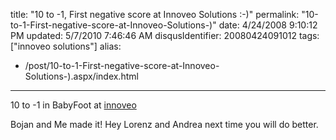 title: "10 to -1, First negative score at Innoveo Solutions :-)"
permalink: "10-to-1-First-negative-score-at-Innoveo-Solutions-)"
date: 4/24/2008 9:10:12 PM
updated: 5/7/2010 7:46:46 AM
disqusIdentifier: 20080424091012
tags: ["innoveo solutions"]
alias:
 - /post/10-to-1-First-negative-score-at-Innoveo-Solutions-).aspx/index.html
---
10 to -1 in BabyFoot at [innoveo](http://www.innoveo.com/)  

Bojan and Me made it! Hey Lorenz and Andrea next time you will do better.

